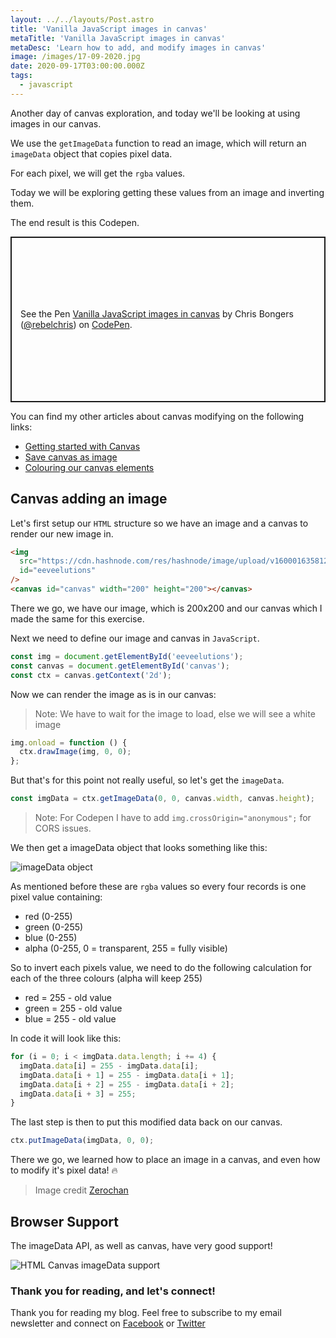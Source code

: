 ```yaml
---
layout: ../../layouts/Post.astro
title: 'Vanilla JavaScript images in canvas'
metaTitle: 'Vanilla JavaScript images in canvas'
metaDesc: 'Learn how to add, and modify images in canvas'
image: /images/17-09-2020.jpg
date: 2020-09-17T03:00:00.000Z
tags:
  - javascript
---
```


Another day of canvas exploration, and today we'll be looking at using images in our canvas.

We use the `getImageData` function to read an image, which will return an `imageData` object that copies pixel data.

For each pixel, we will get the `rgba` values.

Today we will be exploring getting these values from an image and inverting them.

The end result is this Codepen.

<p class="codepen" data-height="265" data-theme-id="dark" data-default-tab="js,result" data-user="rebelchris" data-slug-hash="jOqKbVw" style="height: 265px; box-sizing: border-box; display: flex; align-items: center; justify-content: center; border: 2px solid; margin: 1em 0; padding: 1em;" data-pen-title="Vanilla JavaScript images in canvas">
  <span>See the Pen <a href="https://codepen.io/rebelchris/pen/jOqKbVw">
  Vanilla JavaScript images in canvas</a> by Chris Bongers (<a href="https://codepen.io/rebelchris">@rebelchris</a>)
  on <a href="https://codepen.io">CodePen</a>.</span>
</p>
<script async src="https://static.codepen.io/assets/embed/ei.js"></script>

You can find my other articles about canvas modifying on the following links:

- [Getting started with Canvas](https://daily-dev-tips.com/posts/getting-started-with-the-html-canvas/)
- [Save canvas as image](https://daily-dev-tips.com/posts/vanilla-javascript-save-canvas-as-an-image/)
- [Colouring our canvas elements](https://daily-dev-tips.com/posts/vanilla-javascript-colouring-our-canvas-elements/)

## Canvas adding an image

Let's first setup our `HTML` structure so we have an image and a canvas to render our new image in.

```html
<img
  src="https://cdn.hashnode.com/res/hashnode/image/upload/v1600016358126/bMK5IddO3.jpeg"
  id="eeveelutions"
/>
<canvas id="canvas" width="200" height="200"></canvas>
```

There we go, we have our image, which is 200x200 and our canvas which I made the same for this exercise.

Next we need to define our image and canvas in `JavaScript`.

```js
const img = document.getElementById('eeveelutions');
const canvas = document.getElementById('canvas');
const ctx = canvas.getContext('2d');
```

Now we can render the image as is in our canvas:

> Note: We have to wait for the image to load, else we will see a white image

```js
img.onload = function () {
  ctx.drawImage(img, 0, 0);
};
```

But that's for this point not really useful, so let's get the `imageData`.

```js
const imgData = ctx.getImageData(0, 0, canvas.width, canvas.height);
```

> Note: For Codepen I have to add `img.crossOrigin="anonymous";` for CORS issues.

We then get a imageData object that looks something like this:

![imageData object](https://cdn.hashnode.com/res/hashnode/image/upload/v1600018317550/FnIK6xxXT.png)

As mentioned before these are `rgba` values so every four records is one pixel value containing:

- red (0-255)
- green (0-255)
- blue (0-255)
- alpha (0-255, 0 = transparent, 255 = fully visible)

So to invert each pixels value, we need to do the following calculation for each of the three colours (alpha will keep 255)

- red = 255 - old value
- green = 255 - old value
- blue = 255 - old value

In code it will look like this:

```js
for (i = 0; i < imgData.data.length; i += 4) {
  imgData.data[i] = 255 - imgData.data[i];
  imgData.data[i + 1] = 255 - imgData.data[i + 1];
  imgData.data[i + 2] = 255 - imgData.data[i + 2];
  imgData.data[i + 3] = 255;
}
```

The last step is then to put this modified data back on our canvas.

```js
ctx.putImageData(imgData, 0, 0);
```

There we go, we learned how to place an image in a canvas, and even how to modify it's pixel data! 🔥

> Image credit [Zerochan](https://www.zerochan.net/1995400)

## Browser Support

The imageData API, as well as canvas, have very good support!

![HTML Canvas imageData support](https://caniuse.bitsofco.de/static/v1/mdn-api__ImageData-1600018761429.png)

### Thank you for reading, and let's connect!

Thank you for reading my blog. Feel free to subscribe to my email newsletter and connect on [Facebook](https://www.facebook.com/DailyDevTipsBlog) or [Twitter](https://twitter.com/DailyDevTips1)
